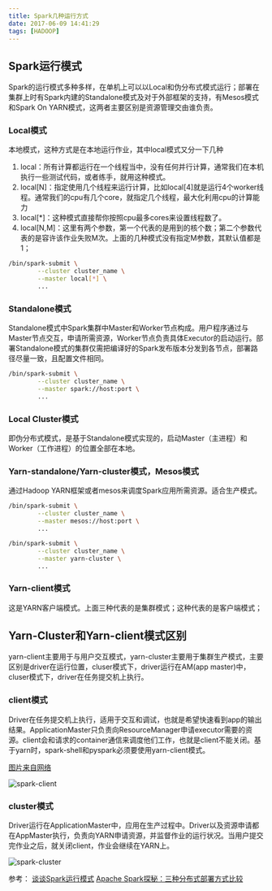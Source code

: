 ```yaml
---
title: Spark几种运行方式
date: 2017-06-09 14:41:29
tags: [HADOOP]
---
```


## Spark运行模式

Spark的运行模式多种多样，在单机上可以以Local和伪分布式模式运行；部署在集群上时有Spark内建的Standalone模式及对于外部框架的支持，有Mesos模式和Spark On YARN模式，这两者主要区别是资源管理交由谁负责。

<!-- more -->

### Local模式

本地模式，这种方式是在本地运行作业，其中local模式又分一下几种

1. local：所有计算都运行在一个线程当中，没有任何并行计算，通常我们在本机执行一些测试代码，或者练手，就用这种模式。
2. local[N]：指定使用几个线程来运行计算，比如local[4]就是运行4个worker线程。通常我们的cpu有几个core，就指定几个线程，最大化利用cpu的计算能力
3. local[*]：这种模式直接帮你按照cpu最多cores来设置线程数了。
4. local[N,M]：这里有两个参数，第一个代表的是用到的核个数；第二个参数代表的是容许该作业失败M次。上面的几种模式没有指定M参数，其默认值都是1；

```bash
/bin/spark-submit \
        --cluster cluster_name \
        --master local[*] \
        ...
```

### Standalone模式

Standalone模式中Spark集群中Master和Worker节点构成。用户程序通过与Master节点交互，申请所需资源，Worker节点负责具体Executor的启动运行。部署Standalone模式的集群仅需把编译好的Spark发布版本分发到各节点，部署路径尽量一致，且配置文件相同。

```bash
/bin/spark-submit \
        --cluster cluster_name \
        --master spark://host:port \
        ...
```

### Local Cluster模式

即伪分布式模式，是基于Standalone模式实现的，启动Master（主进程）和Worker（工作进程）的位置全部在本地。

### Yarn-standalone/Yarn-cluster模式，Mesos模式

通过Hadoop YARN框架或者mesos来调度Spark应用所需资源。适合生产模式。

```bash
/bin/spark-submit \
        --cluster cluster_name \
        --master mesos://host:port \
        ...
```

```bash
/bin/spark-submit \
        --cluster cluster_name \
        --master yarn-cluster \
        ...
```

### Yarn-client模式

这是YARN客户端模式。上面三种代表的是集群模式；这种代表的是客户端模式；

## Yarn-Cluster和Yarn-client模式区别

yarn-client主要用于与用户交互模式，yarn-cluster主要用于集群生产模式，主要区别是driver在运行位置，cluser模式下，driver运行在AM(app master)中，cluser模式下，driver在任务提交机上执行。

### client模式
Driver在任务提交机上执行，适用于交互和调试，也就是希望快速看到app的输出结果。ApplicationMaster只负责向ResourceManager申请executor需要的资源。client会和请求的container通信来调度他们工作，也就是client不能关闭。基于yarn时，spark-shell和pyspark必须要使用yarn-client模式。

[图片来自网络](https://www.slideshare.net/Hadoop_Summit/sparkonyarn-empower-spark-applications-on-hadoop-cluster)

![spark-client](http://mufool.qiniudn.com/spark/yarn-client.jpg)

### cluster模式
Driver运行在ApplicationMaster中，应用在生产过程中。Driver以及资源申请都在AppMaster执行，负责向YARN申请资源，并监督作业的运行状况。当用户提交完作业之后，就关闭client，作业会继续在YARN上。

![spark-cluster](http://mufool.qiniudn.com/spark/yarn-cluster.jpg)

参考：
[谈谈Spark运行模式](https://www.zybuluo.com/sasaki/note/252413)
[Apache Spark探秘：三种分布式部署方式比较](http://dongxicheng.org/framework-on-yarn/apache-spark-comparing-three-deploying-ways/)






















